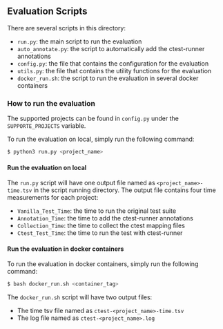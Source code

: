 ## Evaluation Scripts

There are several scripts in this directory:
- `run.py`: the main script to run the evaluation
- `auto_annotate.py`: the script to automatically add the ctest-runner annotations
- `config.py`: the file that contains the configuration for the evaluation
- `utils.py`: the file that contains the utility functions for the evaluation
- `docker_run.sh`: the script to run the evaluation in several docker containers

### How to run the evaluation
The supported projects can be found in `config.py` under the `SUPPORTE_PROJECTS` variable. 

To run the evaluation on local, simply run the following command:
```bash
$ python3 run.py <project_name>
```

#### Run the evaluation on local
The `run.py` script will have one output file named as `<project_name>-time.tsv` in the script running directory. 
The output file contains four time measurements for each project:
- `Vanilla_Test_Time`: the time to run the original test suite
- `Annotation_Time`: the time to add the ctest-runner annotations
- `Collection_Time`: the time to collect the ctest mapping files
- `Ctest_Test_Time`: the time to run the test with ctest-runner


#### Run the evaluation in docker containers
To run the evaluation in docker containers, simply run the following command:
```bash
$ bash docker_run.sh <container_tag>
```

The `docker_run.sh` script will have two output files:
- The time tsv file named as `ctest-<project_name>-time.tsv`
- The log file named as `ctest-<project_name>.log`
